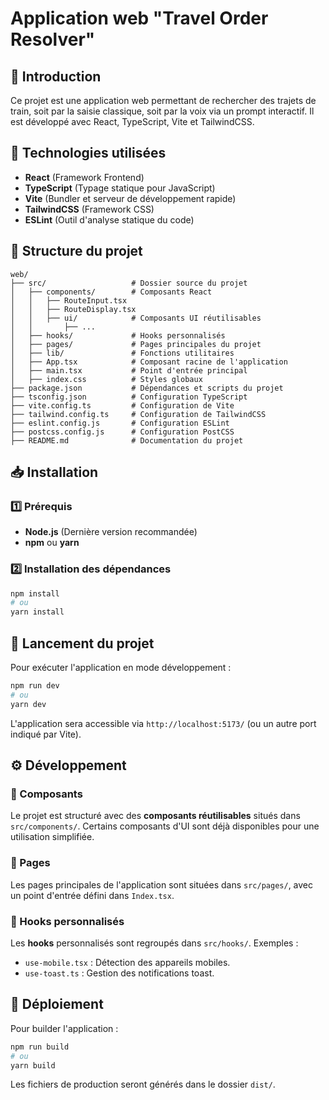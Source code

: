 # Application web "Travel Order Resolver"

## 📌 Introduction

Ce projet est une application web permettant de rechercher des trajets de train, soit par la saisie classique, soit par la voix via un prompt interactif. Il est développé avec React, TypeScript, Vite et TailwindCSS.

## 🚀 Technologies utilisées

- **React** (Framework Frontend)
- **TypeScript** (Typage statique pour JavaScript)
- **Vite** (Bundler et serveur de développement rapide)
- **TailwindCSS** (Framework CSS)
- **ESLint** (Outil d'analyse statique du code)

## 📂 Structure du projet

```
web/
├── src/                   # Dossier source du projet
│   ├── components/        # Composants React
│   │   ├── RouteInput.tsx
│   │   ├── RouteDisplay.tsx
│   │   ├── ui/            # Composants UI réutilisables
│   │       ├── ...
│   ├── hooks/             # Hooks personnalisés
│   ├── pages/             # Pages principales du projet
│   ├── lib/               # Fonctions utilitaires
│   ├── App.tsx            # Composant racine de l'application
│   ├── main.tsx           # Point d'entrée principal
│   ├── index.css          # Styles globaux
├── package.json           # Dépendances et scripts du projet
├── tsconfig.json          # Configuration TypeScript
├── vite.config.ts         # Configuration de Vite
├── tailwind.config.ts     # Configuration de TailwindCSS
├── eslint.config.js       # Configuration ESLint
├── postcss.config.js      # Configuration PostCSS
├── README.md              # Documentation du projet
```

## 📥 Installation

### 1️⃣ Prérequis

- **Node.js** (Dernière version recommandée)
- **npm** ou **yarn**

### 2️⃣ Installation des dépendances

```sh
npm install
# ou
yarn install
```

## 🏃 Lancement du projet

Pour exécuter l'application en mode développement :

```sh
npm run dev
# ou
yarn dev
```

L'application sera accessible via `http://localhost:5173/` (ou un autre port indiqué par Vite).

## ⚙️ Développement

### 📌 Composants

Le projet est structuré avec des **composants réutilisables** situés dans `src/components/`. Certains composants d'UI sont déjà disponibles pour une utilisation simplifiée.

### 📌 Pages

Les pages principales de l'application sont situées dans `src/pages/`, avec un point d'entrée défini dans `Index.tsx`.

### 📌 Hooks personnalisés

Les **hooks** personnalisés sont regroupés dans `src/hooks/`. Exemples :
- `use-mobile.tsx` : Détection des appareils mobiles.
- `use-toast.ts` : Gestion des notifications toast.

## 🚀 Déploiement

Pour builder l'application :

```sh
npm run build
# ou
yarn build
```

Les fichiers de production seront générés dans le dossier `dist/`.
